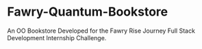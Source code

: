 # Fawry-Quantum-Bookstore
An OO Bookstore Developed for the Fawry Rise Journey Full Stack Development Internship Challenge.
